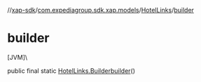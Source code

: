 //[xap-sdk](../../../index.md)/[com.expediagroup.sdk.xap.models](../index.md)/[HotelLinks](index.md)/[builder](builder.md)

# builder

[JVM]\

public final static [HotelLinks.Builder](-builder/index.md)[builder](builder.md)()
